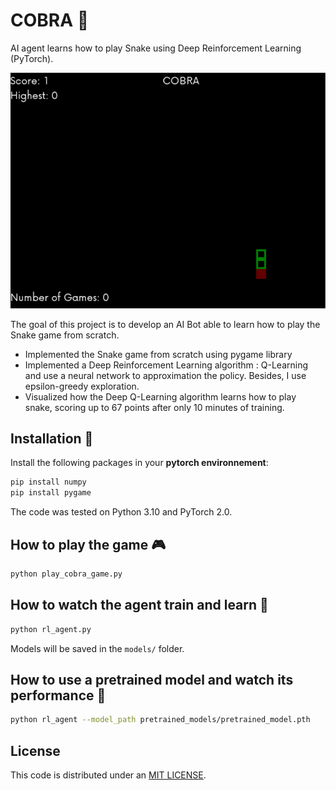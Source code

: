 # COBRA :snake:

AI agent learns how to play Snake using Deep Reinforcement Learning (PyTorch).

![Alt Text](https://github.com/brightonm/COBRA/blob/main/pretrained_model.gif)

The goal of this project is to develop an AI Bot able to learn how to play the Snake game from scratch.

* Implemented the Snake game from scratch using pygame library
* Implemented a Deep Reinforcement Learning algorithm : Q-Learning and use a neural network to approximation the policy. Besides, I use epsilon-greedy exploration.
* Visualized  how the Deep Q-Learning algorithm learns how to play snake, scoring up to 67 points after only 10 minutes of training.

## Installation :construction_worker:

Install the following packages in your **pytorch environnement**:

```bash
pip install numpy
pip install pygame
```

The code was tested on Python 3.10 and PyTorch 2.0.

## How to play the game :video_game:

```bash
python play_cobra_game.py
```

## How to watch the agent train and learn :elephant:

```bash
python rl_agent.py
```

Models will be saved in the `models/` folder.

## How to use a pretrained model and watch its performance :rocket:

```bash
python rl_agent --model_path pretrained_models/pretrained_model.pth
```

## License
This code is distributed under an [MIT LICENSE](LICENSE).
